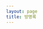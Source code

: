 ```yaml
---
layout: page
title: 방명록
---
```


<div>
    <script src="https://giscus.app/client.js"
        data-repo="bumpsgoodman/bumpsgoodman.github.io"
        data-repo-id="R_kgDOMPdwZw"
        data-category="Announcements"
        data-category-id="DIC_kwDOMPdwZ84Cgdxc"
        data-mapping="pathname"
        data-strict="0"
        data-reactions-enabled="1"
        data-emit-metadata="0"
        data-input-position="bottom"
        data-theme="preferred_color_scheme"
        data-lang="ko"
        crossorigin="anonymous"
        async>
    </script>
  </div>
